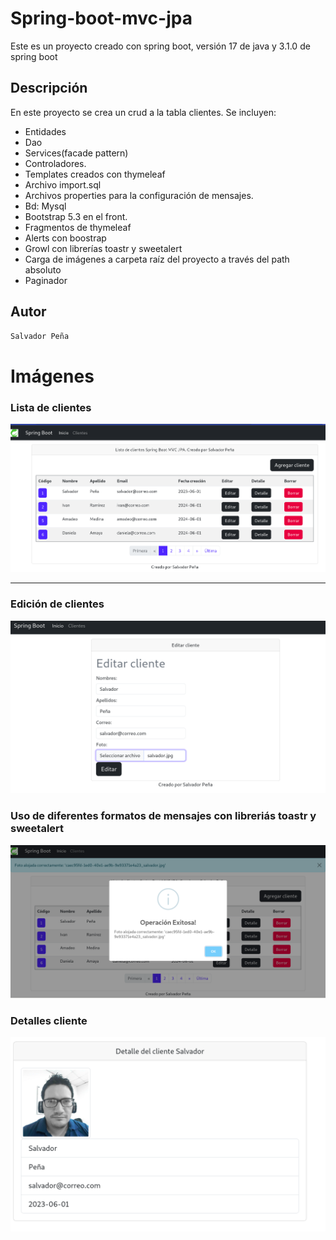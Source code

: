 # Spring-boot-mvc-jpa

Este es un proyecto creado con spring boot, versión 17 de java y 3.1.0 de spring boot

## Descripción

En este proyecto se crea un crud a la tabla clientes. Se incluyen:
- Entidades
- Dao
- Services(facade pattern) 
- Controladores. 
- Templates creados con thymeleaf
- Archivo import.sql 
- Archivos properties para la configuración de mensajes.  
- Bd: Mysql
- Bootstrap 5.3 en el front.
- Fragmentos de thymeleaf
- Alerts con boostrap
- Growl con librerías toastr y sweetalert
- Carga de imágenes a carpeta raíz del proyecto a través del path absoluto
- Paginador

## Autor

```html
Salvador Peña
```
# Imágenes
### Lista de clientes
![Lista clientes](/imagenes_readme/1.png)
*** 
### Edición de clientes
![Editar clientes](/imagenes_readme/2.png)

### Uso de diferentes formatos de mensajes con libreriás toastr y sweetalert

![Mensajes clientes](/imagenes_readme/3.png)

### Detalles cliente
![Detalle clientes](/imagenes_readme/4.png)